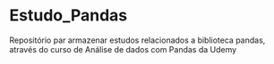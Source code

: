 # Estudo_Pandas
Repositório par armazenar estudos relacionados a biblioteca pandas, através do curso de Análise de dados com Pandas da Udemy
